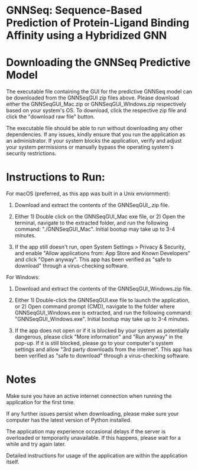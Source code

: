 # GNNSeq: Sequence-Based Prediction of Protein-Ligand Binding Affinity using a Hybridized GNN

# Downloading the GNNSeq Predictive Model
The executable file containing the GUI for the predictive GNNSeq model can be downloaded from the GNNSeqGUI zip files above. Please download either the GNNSeqGUI_Mac.zip or GNNSeqGUI_WIndows.zip respectively based on your system's OS. To download, click the respective zip file and click the "download raw file" button.

The executable file should be able to run without downloading any other dependencies. If any issues, kindly ensure that you run the application as an administrator. If your system blocks the application, verify and adjust your system permissions or manually bypass the operating system's security restrictions. 

# Instructions to Run:
For macOS (preferred, as this app was built in a Unix enviornment):

1. Download and extract the contents of the GNNSeqGUI_.zip file.

2. Either 1) Double click on the GNNSeqGUI_Mac exe file, or 2) Open the terminal, navigate to the extracted folder, and run the following command: "./GNNSeqGUI_Mac". Initial bootup may take up to 3-4 minutes.

3. If the app still doesn't run, open System Settings > Privacy & Security, and enable "Allow applications from: App Store and Known Developers" and click "Open anyway". This app has been verified as "safe to download" through a virus-checking software.

For Windows:

1. Download and extract the contents of the GNNSeqGUI_Windows.zip file.
   
2. Either 1) Double-click the GNNSeqGUI.exe file to launch the application, or 2) Open command prompt (CMD), navigate to the folder where GNNSeqGUI_Windows.exe is extracted, and run the following command: "GNNSeqGUI_Windows.exe". Initial bootup may take up to 3-4 minutes.
   
3. If the app does not open or if it is blocked by your system as potentially dangerous, please click "More information" and "Run anyway" in the pop-up. If it is still blocked, please go to your computer's system settings and allow "3rd party downloads from the internet". This app has been verified as "safe to download" through a virus-checking software.


# Notes

Make sure you have an active internet connection when running the application for the first time. 

If any further issues persist when downloading, please make sure your computer has the latest version of Python installed.

The application may experience occasional delays if the server is overloaded or temporarily unavailable. If this happens, please wait for a while and try again later.

Detailed instructions for usage of the application are within the application itself.
